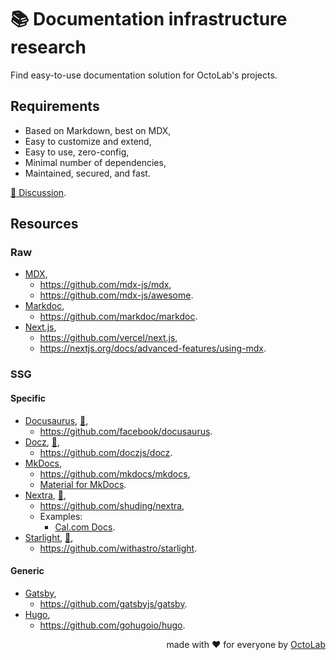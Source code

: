 # 📚 Documentation infrastructure research

Find easy-to-use documentation solution for OctoLab's projects.

## Requirements

- Based on Markdown, best on MDX,
- Easy to customize and extend,
- Easy to use, zero-config,
- Minimal number of dependencies,
- Maintained, secured, and fast.

[💬 Discussion](https://github.com/under-the-hood/docs/discussions/2).

## Resources

### Raw

- [MDX](https://mdxjs.com/),
  - https://github.com/mdx-js/mdx,
  - https://github.com/mdx-js/awesome.
- [Markdoc](https://markdoc.dev/),
  - https://github.com/markdoc/markdoc.
- [Next.js](https://nextjs.org/),
  - https://github.com/vercel/next.js,
  - https://nextjs.org/docs/advanced-features/using-mdx.

### SSG

#### Specific

- [Docusaurus](https://docusaurus.io/), [🔬](src/docusaurus),
  - https://github.com/facebook/docusaurus.
- [Docz](https://www.docz.site/), [🔬](src/docz),
  - https://github.com/doczjs/docz.
- [MkDocs](https://www.mkdocs.org/),
  - https://github.com/mkdocs/mkdocs,
  - [Material for MkDocs](https://squidfunk.github.io/mkdocs-material/).
- [Nextra](https://nextra.site/), [🔬](src/nextra),
  - https://github.com/shuding/nextra,
  - Examples:
    - [Cal.com Docs](https://cal.com/docs).
- [Starlight](https://starlight.astro.build/), [🔬](src/starlight),
  - https://github.com/withastro/starlight.

#### Generic

- [Gatsby](https://www.gatsbyjs.org/),
  - https://github.com/gatsbyjs/gatsby.
- [Hugo](https://gohugo.io/),
  - https://github.com/gohugoio/hugo.

<p align="right">made with ❤️ for everyone by <a href="https://www.octolab.org/">OctoLab</a></p>
